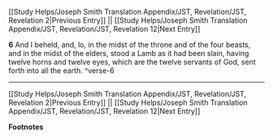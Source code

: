 [[Study Helps/Joseph Smith Translation Appendix/JST, Revelation/JST, Revelation 2|Previous Entry]]  ||  [[Study Helps/Joseph Smith Translation Appendix/JST, Revelation/JST, Revelation 12|Next Entry]]

**6**  And I beheld, and, lo, in the midst of the throne and of the four beasts, and in the midst of the elders, stood a Lamb as it had been slain, having twelve horns and twelve eyes, which are the twelve servants of God, sent forth into all the earth. ^verse-6


---
[[Study Helps/Joseph Smith Translation Appendix/JST, Revelation/JST, Revelation 2|Previous Entry]]  ||  [[Study Helps/Joseph Smith Translation Appendix/JST, Revelation/JST, Revelation 12|Next Entry]]


**Footnotes**

